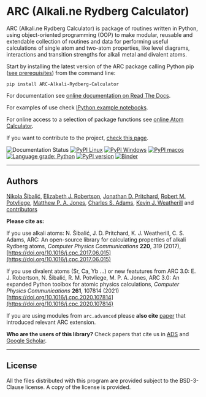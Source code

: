 
ARC (Alkali.ne Rydberg Calculator)
==================================


ARC (Alkali.ne Rydberg Calculator)  is package of routines written in Python, using object-oriented programming (OOP) to make modular, reusable and extendable collection of routines and data for performing useful calculations of single atom and two-atom properties, like level diagrams, interactions and transition strengths for alkali metal and divalent atoms.

Start by installing the latest version of the ARC package calling Python pip ([see prerequisites](https://arc-alkali-rydberg-calculator.readthedocs.io/en/latest/installation.html)) from the command line:

```pip install ARC-Alkali-Rydberg-Calculator ```

For documentation see [online documentation on Read The Docs](http://arc-alkali-rydberg-calculator.readthedocs.io). 

For examples of use check [IPython example notebooks](https://arc-alkali-rydberg-calculator.readthedocs.io/en/latest/getting_started.html#ipython-notebook-with-examples).

For online access to a selection of package functions see [online Atom Calculator](https://atomcalc.org).

If you want to contribute to the project, [check this page](https://arc-alkali-rydberg-calculator.readthedocs.io/en/latest/contribute.html).

![Documentation Status](https://readthedocs.org/projects/arc-alkali-rydberg-calculator/badge/?version=latest) [![PyPI Linux](https://github.com/nikolasibalic/ARC-Alkali-Rydberg-Calculator/actions/workflows/pypi_linux.yaml/badge.svg)](https://github.com/nikolasibalic/ARC-Alkali-Rydberg-Calculator/actions/workflows/pypi_linux.yaml) [![PyPI Windows](https://github.com/nikolasibalic/ARC-Alkali-Rydberg-Calculator/actions/workflows/pypi_windows.yaml/badge.svg)](https://github.com/nikolasibalic/ARC-Alkali-Rydberg-Calculator/actions/workflows/pypi_windows.yaml) [![PyPI macos](https://github.com/nikolasibalic/ARC-Alkali-Rydberg-Calculator/actions/workflows/pypi_macos.yaml/badge.svg)](https://github.com/nikolasibalic/ARC-Alkali-Rydberg-Calculator/actions/workflows/pypi_macos.yaml) [![Language grade: Python](https://img.shields.io/lgtm/grade/python/g/nikolasibalic/ARC-Alkali-Rydberg-Calculator.svg?logo=lgtm&logoWidth=18)](https://lgtm.com/projects/g/nikolasibalic/ARC-Alkali-Rydberg-Calculator/context:python) [![PyPI version](https://badge.fury.io/py/ARC-Alkali-Rydberg-Calculator.svg)](https://badge.fury.io/py/ARC-Alkali-Rydberg-Calculator)  [![Binder](https://mybinder.org/badge_logo.svg)](https://mybinder.org/v2/gh/nikolasibalic/ARC-Alkali-Rydberg-Calculator.git/master?urlpath=lab%2Ftree%2Fdoc%2FRydberg_atoms_a_primer_notebook.ipynb)

-------
Authors
-------

[Nikola Šibalić](https://github.com/nikolasibalic), [Elizabeth J. Robertson](https://www.heibrids.berlin/people/doctoral-researchers/elizabeth-robertson/), [Jonathan D. Pritchard](http://photonics.phys.strath.ac.uk/people/dr-jonathan-pritchard/), [Robert M. Potvliege](https://www.durham.ac.uk/staff/r-m-potvliege/), [Matthew P. A. Jones](https://www.durham.ac.uk/staff/m-p-a-jones/), [Charles S. Adams](https://www.durham.ac.uk/staff/c-s-adams/), [Kevin J. Weatherill](https://www.durham.ac.uk/staff/k-j-weatherill/) and [contributors](https://github.com/nikolasibalic/ARC-Alkali-Rydberg-Calculator/graphs/contributors)

**Please cite as:** 

If you use alkali atoms:
N. Šibalić, J. D. Pritchard, K. J. Weatherill, C. S. Adams,
ARC: An open-source library for calculating properties of alkali Rydberg atoms,
*Computer Physics Communications* **220**, 319 (2017), [https://doi.org/10.1016/j.cpc.2017.06.015](https://doi.org/10.1016/j.cpc.2017.06.015)

If you use divalent atoms (Sr, Ca, Yb ...) or new featutures from ARC 3.0:
E. J. Robertson, N. Šibalić, R. M. Potvliege, M. P. A. Jones,
ARC 3.0: An expanded Python toolbox for atomic physics calculations, *Computer Physics Communications* **261**, 107814 (2021) [https://doi.org/10.1016/j.cpc.2020.107814](https://doi.org/10.1016/j.cpc.2020.107814)

If you are using modules from `arc.advanced` please **also cite** [paper](arc/advanced/README.md) that introduced relevant ARC extension.

**Who are the users of this library?** Check papers that cite us in [ADS](https://ui.adsabs.harvard.edu/abs/2017CoPhC.220..319S/citations) and [Google Scholar](https://scholar.google.com/scholar?cites=3162548955488940394&as_sdt=2005&sciodt=0,5&hl=en).

-------
License
-------

All the files distributed with this program are provided subject to the
BSD-3-Clause license. A copy of the license is provided.
